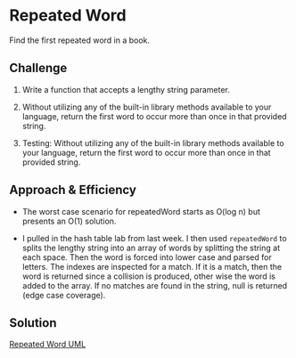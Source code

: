 # Repeated Word
Find the first repeated word in a book.

## Challenge
1. Write a function that accepts a lengthy string parameter.

2. Without utilizing any of the built-in library methods available to your language, return the first word to occur more than once in that provided string.

3. Testing: Without utilizing any of the built-in library methods available to your language, return the first word to occur more than once in that provided string.


## Approach & Efficiency
* The worst case scenario for repeatedWord starts as O(log n) but presents an O(1) solution.

* I pulled in the hash table lab from last week. I then used ```repeatedWord``` to splits the lengthy string into an array of words by splitting the string at each space. Then the word is forced into lower case and parsed for letters. The indexes are inspected for a match. If it is a match, then the word is returned since a collision is produced, other wise the word is added to the array. If no matches are found in the string, null is returned (edge case coverage).

## Solution

[Repeated Word UML](./assets/repeated_word.JPG)
